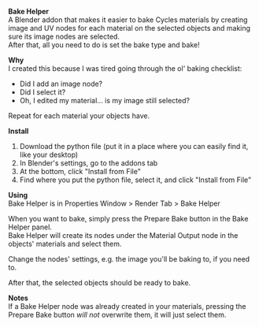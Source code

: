 **Bake Helper**  
A Blender addon that makes it easier to bake Cycles materials by creating image and UV nodes for each material on the selected objects and making sure its image nodes are selected.  
After that, all you need to do is set the bake type and bake!

**Why**  
I created this because I was tired going through the ol' baking checklist:  
- Did I add an image node?
- Did I select it?
- Oh, I edited my material... is my image still selected?  

Repeat for each material your objects have.

**Install**  
1. Download the python file (put it in a place where you can easily find it, like your desktop)
2. In Blender's settings, go to the addons tab
3. At the bottom, click "Install from File"
4. Find where you put the python file, select it, and click "Install from File"

**Using**  
Bake Helper is in Properties Window > Render Tab > Bake Helper

When you want to bake, simply press the Prepare Bake button in the Bake Helper panel.  
Bake Helper will create its nodes under the Material Output node in the objects' materials and select them.

Change the nodes' settings, e.g. the image you'll be baking to, if you need to.

After that, the selected objects should be ready to bake.

**Notes**  
If a Bake Helper node was already created in your materials, pressing the Prepare Bake button *will not* overwrite them, it will just select them.
